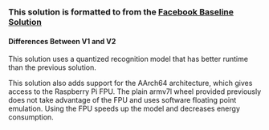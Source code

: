 ### This solution is formatted to from the **[Facebook Baseline Solution](https://github.com/sstsai-adl/workshops/tree/master/LPCV_2020/uav_video_challenge)**

#### Differences Between V1 and V2
This solution uses a quantized recognition model that has better runtime than the previous solution.

This solution also adds support for the AArch64 architecture, which gives access to the Raspberry Pi FPU. The plain armv7l wheel provided previously does not take advantage of the FPU and uses software floating point emulation. Using the FPU speeds up the model and decreases energy consumption.
